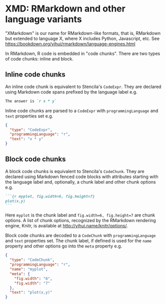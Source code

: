 # XMD: RMarkdown and other language variants

"XMarkdown" is our name for RMarkdown-like formats, that is, RMarkdown but extended to language
X, where X includes Python, Javascript, etc. See https://bookdown.org/yihui/rmarkdown/language-engines.html

In RMarkdown, R code is embedded in "code chunks". There are two types of code chunks: inline and block.

## Inline code chunks

An inline code chunk is equivalent to Stencila's `CodeExpr`.
They are declared using Markdown code spans prefixed by the language label e.g.

```markdown
The answer is `r x * y`
```

Inline code chunks are parsed to a `CodeExpr` with `programmingLanguage` and `text`
properties set e.g.

```json
{
  "type": "CodeExpr",
  "programmingLanguage": "r",
  "text": "x * y"
}
```

## Block code chunks

A block code chunks is equivalent to Stencila's `CodeChunk`.
They are declared using Markdown fenced code blocks with attributes starting
with the language label and, optionally, a chunk label and other chunk options e.g.

````markdown
```{r myplot, fig.width=6, fig.height=7}
plot(x,y)
```
````

Here `myplot` is the chunk label and `fig.width=6, fig.height=7` are chunk options.
A list of chunk options, recognized by the RMarkdown rendering engine, Knitr,
is available at http://yihui.name/knitr/options/.

Block code chunks are decoded to a `CodeChunk` with `programmingLanguage` and `text` properties
set. The chunk label, if defined is used for the `name` property and other
options go into the `meta` property e.g.

```json
{
  "type": "CodeChunk",
  "programmingLanguage": "r",
  "name": "myplot",
  "meta": {
    "fig.width": "6",
    "fig.width": "7"
  },
  "text": "plot(x,y)"
}
```
